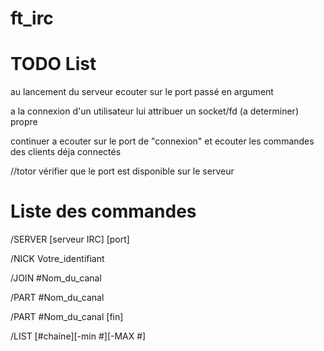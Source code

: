 # ft_irc

# TODO List

au lancement du serveur ecouter sur le port passé en argument

a la connexion d'un utilisateur lui attribuer un socket/fd (a determiner) propre

continuer a ecouter sur le port de "connexion" et ecouter les commandes des clients déja connectés

//totor
vérifier que le port est disponible sur le serveur
 
# Liste des commandes

/SERVER [serveur IRC] [port]

/NICK Votre_identifiant

/JOIN #Nom_du_canal

/PART #Nom_du_canal

/PART #Nom_du_canal [fin]

/LIST [#chaine][-min #][-MAX #]
